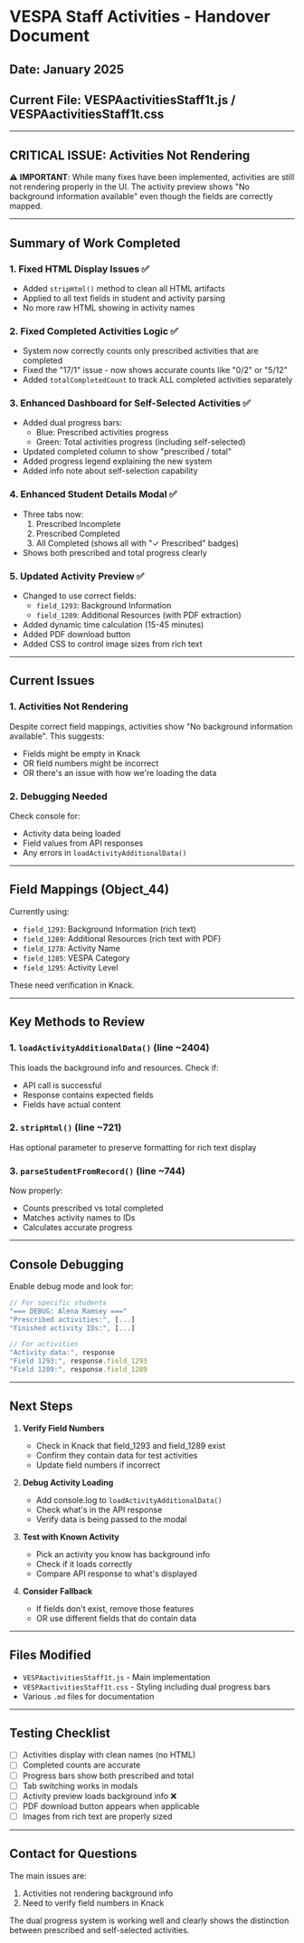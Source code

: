# VESPA Staff Activities - Handover Document
## Date: January 2025
## Current File: VESPAactivitiesStaff1t.js / VESPAactivitiesStaff1t.css

---

## CRITICAL ISSUE: Activities Not Rendering

⚠️ **IMPORTANT**: While many fixes have been implemented, activities are still not rendering properly in the UI. The activity preview shows "No background information available" even though the fields are correctly mapped.

---

## Summary of Work Completed

### 1. Fixed HTML Display Issues ✅
- Added `stripHtml()` method to clean all HTML artifacts
- Applied to all text fields in student and activity parsing
- No more raw HTML showing in activity names

### 2. Fixed Completed Activities Logic ✅
- System now correctly counts only prescribed activities that are completed
- Fixed the "17/1" issue - now shows accurate counts like "0/2" or "5/12"
- Added `totalCompletedCount` to track ALL completed activities separately

### 3. Enhanced Dashboard for Self-Selected Activities ✅
- Added dual progress bars:
  - Blue: Prescribed activities progress
  - Green: Total activities progress (including self-selected)
- Updated completed column to show "prescribed / total"
- Added progress legend explaining the new system
- Added info note about self-selection capability

### 4. Enhanced Student Details Modal ✅
- Three tabs now:
  1. Prescribed Incomplete
  2. Prescribed Completed  
  3. All Completed (shows all with "✓ Prescribed" badges)
- Shows both prescribed and total progress clearly

### 5. Updated Activity Preview ✅
- Changed to use correct fields:
  - `field_1293`: Background Information
  - `field_1289`: Additional Resources (with PDF extraction)
- Added dynamic time calculation (15-45 minutes)
- Added PDF download button
- Added CSS to control image sizes from rich text

---

## Current Issues

### 1. Activities Not Rendering
Despite correct field mappings, activities show "No background information available". This suggests:
- Fields might be empty in Knack
- OR field numbers might be incorrect
- OR there's an issue with how we're loading the data

### 2. Debugging Needed
Check console for:
- Activity data being loaded
- Field values from API responses
- Any errors in `loadActivityAdditionalData()`

---

## Field Mappings (Object_44)

Currently using:
- `field_1293`: Background Information (rich text)
- `field_1289`: Additional Resources (rich text with PDF)
- `field_1278`: Activity Name
- `field_1285`: VESPA Category
- `field_1295`: Activity Level

These need verification in Knack.

---

## Key Methods to Review

### 1. `loadActivityAdditionalData()` (line ~2404)
This loads the background info and resources. Check if:
- API call is successful
- Response contains expected fields
- Fields have actual content

### 2. `stripHtml()` (line ~721)
Has optional parameter to preserve formatting for rich text display

### 3. `parseStudentFromRecord()` (line ~744)
Now properly:
- Counts prescribed vs total completed
- Matches activity names to IDs
- Calculates accurate progress

---

## Console Debugging

Enable debug mode and look for:
```javascript
// For specific students
"=== DEBUG: Alena Ramsey ==="
"Prescribed activities:", [...]
"Finished activity IDs:", [...]

// For activities
"Activity data:", response
"Field 1293:", response.field_1293
"Field 1289:", response.field_1289
```

---

## Next Steps

1. **Verify Field Numbers**
   - Check in Knack that field_1293 and field_1289 exist
   - Confirm they contain data for test activities
   - Update field numbers if incorrect

2. **Debug Activity Loading**
   - Add console.log to `loadActivityAdditionalData()`
   - Check what's in the API response
   - Verify data is being passed to the modal

3. **Test with Known Activity**
   - Pick an activity you know has background info
   - Check if it loads correctly
   - Compare API response to what's displayed

4. **Consider Fallback**
   - If fields don't exist, remove those features
   - OR use different fields that do contain data

---

## Files Modified

- `VESPAactivitiesStaff1t.js` - Main implementation
- `VESPAactivitiesStaff1t.css` - Styling including dual progress bars
- Various `.md` files for documentation

---

## Testing Checklist

- [ ] Activities display with clean names (no HTML)
- [ ] Completed counts are accurate
- [ ] Progress bars show both prescribed and total
- [ ] Tab switching works in modals
- [ ] Activity preview loads background info ❌
- [ ] PDF download button appears when applicable
- [ ] Images from rich text are properly sized

---

## Contact for Questions

The main issues are:
1. Activities not rendering background info
2. Need to verify field numbers in Knack

The dual progress system is working well and clearly shows the distinction between prescribed and self-selected activities.